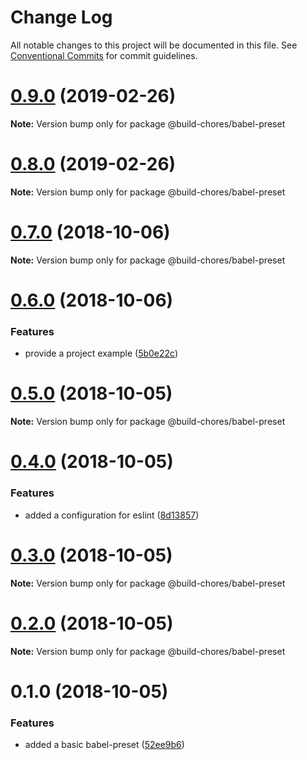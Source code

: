 # Change Log

All notable changes to this project will be documented in this file.
See [Conventional Commits](https://conventionalcommits.org) for commit guidelines.

# [0.9.0](https://github.com/critocrito/build-chores/compare/v0.8.0...v0.9.0) (2019-02-26)

**Note:** Version bump only for package @build-chores/babel-preset





# [0.8.0](https://github.com/critocrito/build-chores/compare/v0.7.0...v0.8.0) (2019-02-26)

**Note:** Version bump only for package @build-chores/babel-preset





# [0.7.0](https://github.com/critocrito/build-chores/compare/v0.6.0...v0.7.0) (2018-10-06)

**Note:** Version bump only for package @build-chores/babel-preset





# [0.6.0](https://github.com/critocrito/build-chores/compare/v0.5.0...v0.6.0) (2018-10-06)


### Features

* provide a project example ([5b0e22c](https://github.com/critocrito/build-chores/commit/5b0e22c))





# [0.5.0](https://github.com/critocrito/build-chores/compare/v0.4.0...v0.5.0) (2018-10-05)

**Note:** Version bump only for package @build-chores/babel-preset





# [0.4.0](https://github.com/critocrito/build-chores/compare/v0.3.0...v0.4.0) (2018-10-05)


### Features

* added a configuration for eslint ([8d13857](https://github.com/critocrito/build-chores/commit/8d13857))





# [0.3.0](https://github.com/critocrito/build-chores/compare/v0.2.0...v0.3.0) (2018-10-05)

**Note:** Version bump only for package @build-chores/babel-preset





# [0.2.0](https://github.com/critocrito/build-chores/compare/v0.1.0...v0.2.0) (2018-10-05)

**Note:** Version bump only for package @build-chores/babel-preset





# 0.1.0 (2018-10-05)


### Features

* added a basic babel-preset ([52ee9b6](https://github.com/critocrito/build-chores/commit/52ee9b6))
